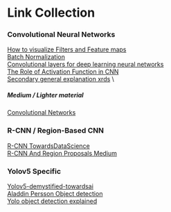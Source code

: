 # Link Collection

### Convolutional Neural Networks
[How to visualize Filters and Feature maps](https://machinelearningmastery.com/how-to-visualize-filters-and-feature-maps-in-convolutional-neural-networks/) \
[Batch Normalization](https://machinelearningmastery.com/batch-normalization-for-training-of-deep-neural-networks/) \
[Convolutional layers for deep learning neural networks](https://machinelearningmastery.com/convolutional-layers-for-deep-learning-neural-networks/) \
[The Role of Activation Function in CNN](https://conferences.computer.org/ictapub/pdfs/ITCA2020-6EIiKprXTS23UiQ2usLpR0/114100a429/114100a429.pdf) \
[Secondary general explanation xrds](https://blog.xrds.acm.org/2016/06/convolutional-neural-networks-cnns-illustrated-explanation/) \

##### Medium / Lighter material
[Convolutional Networks](https://medium.com/analytics-vidhya/convolutional-neural-networks-an-illustrated-explanation-f9450ecc1bb1)


### R-CNN / Region-Based CNN
[R-CNN TowardsDataScience](https://towardsdatascience.com/object-detection-explained-r-cnn-a6c813937a76) \
[R-CNN And Region Proposals Medium](https://medium.com/@selfouly/r-cnn-3a9beddfd55a)

### Yolov5 Specific
[Yolov5-demystified-towardsai](https://towardsai.net/p/computer-vision/yolo-v5%E2%80%8A-%E2%80%8Aexplained-and-demystified) \
[Aladdin Persson Object detection](https://www.youtube.com/watch?v=t-phGBfPEZ4&list=PLhhyoLH6Ijfw0TpCTVTNk42NN08H6UvNq&ab_channel=AladdinPersson) \
[Yolo object detection explained](https://www.datacamp.com/blog/yolo-object-detection-explained)
